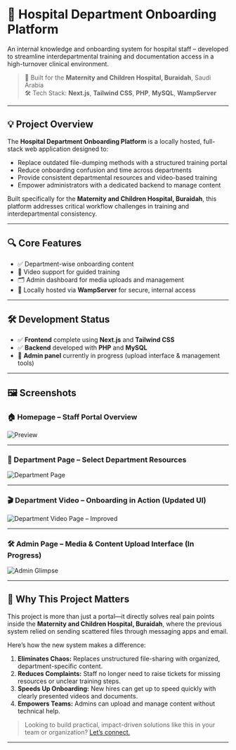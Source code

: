 # 🏥 Hospital Department Onboarding Platform

An internal knowledge and onboarding system for hospital staff – developed to streamline interdepartmental training and documentation access in a high-turnover clinical environment.

> 📍 Built for the **Maternity and Children Hospital, Buraidah**, Saudi Arabia  
> 🛠️ Tech Stack: **Next.js**, **Tailwind CSS**, **PHP**, **MySQL**, **WampServer**

---

## 💡 Project Overview

The **Hospital Department Onboarding Platform** is a locally hosted, full-stack web application designed to:

- Replace outdated file-dumping methods with a structured training portal
- Reduce onboarding confusion and time across departments
- Provide consistent departmental resources and video-based training
- Empower administrators with a dedicated backend to manage content

Built specifically for the **Maternity and Children Hospital, Buraidah**, this platform addresses critical workflow challenges in training and interdepartmental consistency.

---

## 🔍 Core Features

- ✅ Department-wise onboarding content
- 🎥 Video support for guided training
- 🗂️ Admin dashboard for media uploads and management
- 🔐 Locally hosted via **WampServer** for secure, internal access

---

## 🛠️ Development Status

- ✅ **Frontend** complete using **Next.js** and **Tailwind CSS**
- ✅ **Backend** developed with **PHP** and **MySQL**
- 🚧 **Admin panel** currently in progress (upload interface & management tools)

---

## 🖼️ Screenshots

### 🏠 Homepage – Staff Portal Overview
![Preview](https://firebasestorage.googleapis.com/v0/b/tadorado-tailors.firebasestorage.app/o/Mch%20Projects%2Fhome%20page.png?alt=media&token=07e8cc43-25eb-45bd-bf28-ba93985a95df)

---

### 🧭 Department Page – Select Department Resources
![Department Page](https://firebasestorage.googleapis.com/v0/b/tadorado-tailors.firebasestorage.app/o/Department%20Page.png?alt=media&token=82c78182-f8f9-4c5c-8e3b-d025e2b99b54)

---

### 🎬 Department Video – Onboarding in Action (Updated UI)
![Department Video Page – Improved](https://firebasestorage.googleapis.com/v0/b/tadorado-tailors.firebasestorage.app/o/Mch%20Projects%2FDepartment%20page.png?alt=media&token=25650103-1ad1-43df-9d2a-ec25c05c6736)

---

### 🛠️ Admin Page – Media & Content Upload Interface (In Progress)
![Admin Glimpse](https://firebasestorage.googleapis.com/v0/b/tadorado-tailors.firebasestorage.app/o/admin%20glimps.png?alt=media&token=2999abfe-37b1-470d-b40b-c109c4936a32)

---

## 🧠 Why This Project Matters

This project is more than just a portal—it directly solves real pain points inside the **Maternity and Children Hospital, Buraidah**, where the previous system relied on sending scattered files through messaging apps and email.

Here’s how the new system makes a difference:

1. **Eliminates Chaos:** Replaces unstructured file-sharing with organized, department-specific content.
2. **Reduces Complaints:** Staff no longer need to raise tickets for missing resources or unclear training steps.
3. **Speeds Up Onboarding:** New hires can get up to speed quickly with clearly presented videos and documents.
4. **Empowers Teams:** Admins can upload and manage content without technical help.

> Looking to build practical, impact-driven solutions like this in your team or organization? [Let’s connect.](#)

---
